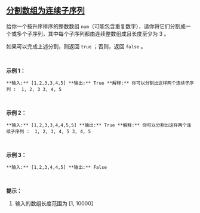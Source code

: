 ## [分割数组为连续子序列](https://leetcode-cn.com/problems/split-array-into-consecutive-subsequences/)

给你一个按升序排序的整数数组 `num`（可能包含重复数字），请你将它们分割成一个或多个子序列，其中每个子序列都由连续整数组成且长度至少为 3 。

如果可以完成上述分割，则返回 `true` ；否则，返回 `false` 。

 

**示例 1：**

`**输入:** [1,2,3,3,4,5]
**输出:** True
**解释:**
你可以分割出这样两个连续子序列 : 
1, 2, 3
3, 4, 5
`

 

**示例 2：**

`**输入:** [1,2,3,3,4,4,5,5]
**输出:** True
**解释:**
你可以分割出这样两个连续子序列 : 
1, 2, 3, 4, 5
3, 4, 5
`

 

**示例 3：**

`**输入:** [1,2,3,4,4,5]
**输出:** False
`

 

**提示：**

1.  输入的数组长度范围为 [1, 10000]

 